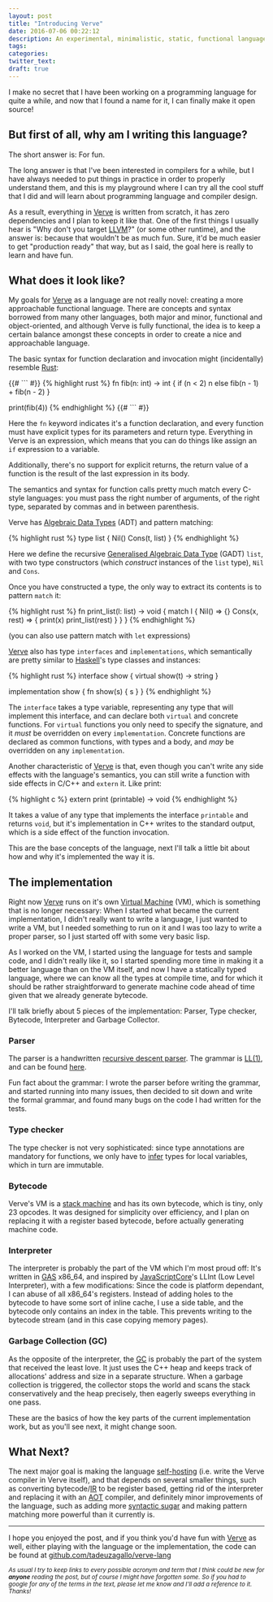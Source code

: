```yaml
---
layout: post
title: "Introducing Verve"
date: 2016-07-06 00:22:12
description: An experimental, minimalistic, static, functional language with zero dependencies.
tags:
categories:
twitter_text:
draft: true
---
```


I make no secret that I have been working on a programming language for quite a while, and now that I found a name for it, I can finally make it open source!

## But first of all, why am I writing this language?

The short answer is: For fun.

The long answer is that I've been interested in compilers for a while, but I have always needed to put things in practice in order to properly understand them, and this is my playground where I can try all the cool stuff that I did and will learn about programming language and compiler design.

As a result, everything in [Verve] is written from scratch, it has zero dependencies and I plan to keep it like that. One of the first things I usually hear is "Why don't you target [LLVM]?" (or some other runtime), and the answer is: because that wouldn't be as much fun. Sure, it'd be much easier to get "production ready" that way, but as I said, the goal here is really to learn and have fun.

## What does it look like?

My goals for [Verve] as a language are not really novel: creating a more approachable functional language. There are concepts and syntax borrowed from many other languages, both major and minor, functional and object-oriented, and although Verve is fully functional, the idea is to keep a certain balance amongst these concepts in order to create a nice and approachable language.

The basic syntax for function declaration and invocation might (incidentally) resemble [Rust]:

{{# ``` #}}
{% highlight rust %}
fn fib(n: int) -> int {
  if (n < 2) n
  else fib(n - 1) + fib(n - 2)
}

print(fib(4))
{% endhighlight %}
{{# ``` #}}

Here the `fn` keyword indicates it's a function declaration, and every function must have explicit types for its parameters and return type. Everything in Verve is an expression, which means that you can do things like assign an `if` expression to a variable.

Additionally, there's no support for explicit returns, the return value of a function is the result of the last expression in its body.

The semantics and syntax for function calls pretty much match every C-style languages: you must pass the right number of arguments, of the right type, separated by commas and in between parenthesis.

Verve has [Algebraic Data Types][ADT] (ADT) and pattern matching:

{% highlight rust %}
type list<t> {
  Nil()
  Cons(t, list<t>)
}
{% endhighlight %}

Here we define the recursive [Generalised Algebraic Data Type][GADT] (GADT) `list`, with two type constructors (which *construct* instances of the `list` type), `Nil` and `Cons`.

Once you have constructed a type, the only way to extract its contents is to pattern `match` it:

{% highlight rust %}
fn print_list(l: list<printable>) -> void {
  match l {
    Nil() => {}
    Cons(x, rest) => {
      print(x)
      print_list(rest)
    }
  }
}
{% endhighlight %}

(you can also use pattern match with `let` expressions)

[Verve] also has type `interfaces` and `implementations`, which semantically are pretty similar to [Haskell]'s type classes and instances:

{% highlight rust %}
interface show<t> {
  virtual show(t) -> string
}

implementation show<string> {
  fn show(s) { s }
}
{% endhighlight %}

The `interface` takes a type variable, representing any type that will implement this interface, and can declare both `virtual` and concrete functions. For `virtual` functions you only need to specify the signature, and it *must* be overridden  on every `implementation`.  Concrete functions are declared as common functions, with types and a body, and *may* be overridden on any `implementation`.

Another characteristic of [Verve] is that, even though you can't write any side effects with the language's semantics, you can still write a function with side effects in C/C++ and `extern` it. Like print:

{% highlight c %}
extern print (printable) -> void
{% endhighlight %}

It takes a value of any type that implements the interface `printable` and returns `void`, but it's implementation in C++ writes to the standard output, which is a side effect of the function invocation.

This are the base concepts of the language, next I'll talk a little bit about how and why it's implemented the way it is.

## The implementation

Right now [Verve] runs on it's own [Virtual Machine][VM] (VM), which is something that is no longer necessary: When I started what became the current implementation, I didn't really want to write a language, I just wanted to write a VM, but I needed something to run on it and I was too lazy to write a proper parser, so I just started off with some very basic lisp.

As I worked on the VM, I started using the language for tests and sample code, and I didn't really like it, so I started spending more time in making it a better language than on the VM itself, and now I have a statically typed language, where we can know all the types at compile time, and for which it should be rather straightforward to generate machine code ahead of time given that we already generate bytecode.

I'll talk briefly about 5 pieces of the implementation: Parser, Type checker, Bytecode, Interpreter and Garbage Collector.

### Parser

The parser is a handwritten [recursive descent parser][RDP]. The grammar is [LL(1)], and can be found [here][Grammar].

Fun fact about the grammar: I wrote the parser before writing the grammar, and started running into many issues, then decided to sit down and write the formal grammar, and found many bugs on the code I had written for the tests.

### Type checker

The type checker is not very sophisticated: since type annotations are mandatory for functions, we only have to [infer][Type Inference] types for local variables, which in turn are immutable.

### Bytecode

Verve's VM is a [stack machine] and has its own bytecode, which is tiny, only 23 opcodes. It was designed for simplicity over efficiency, and I plan on replacing it with a register based bytecode, before actually generating machine code.
 
### Interpreter

The interpreter is probably the part of the VM which I'm most proud off: It's written in [GAS] x86_64, and inspired by [JavaScriptCore][JSC]'s LLInt (Low Level Interpreter), with a few modifications:
Since the code is platform dependant, I can abuse of all x86_64's registers.
Instead of adding holes to the bytecode to have some sort of inline cache, I use a side table, and the bytecode only contains an index in the table. This prevents writing to the bytecode stream (and in this case copying memory pages).

### Garbage Collection (GC)

As the opposite of the interpreter, the [GC] is probably the part of the system that received the least love. It just uses the C++ heap and keeps track of allocations' address and size in a separate structure. When a garbage collection is triggered, the collector stops the world and scans the stack conservatively and the heap precisely, then eagerly sweeps everything in one pass.

These are the basics of how the key parts of the current implementation work, but as you'll see next, it might change soon.

## What Next?

The next major goal is making the language [self-hosting] (i.e. write the Verve compiler in Verve itself), and that depends on several smaller things, such as converting bytecode/[IR] to be register based, getting rid of the interpreter and replacing it with an [AOT] compiler, and definitely minor improvements of the language, such as adding more [syntactic sugar] and making pattern matching more powerful than it currently is.

---

I hope you enjoyed the post, and if you think you'd have fun with [Verve] as well, either playing with the language or the implementation, the code can be found at [github.com/tadeuzagallo/verve-lang][Verve]

<sub>*As usual I try to keep links to every possible acronym and term that I think could be new for **anyone** reading the post, but of course I might have forgotten some. So if you had to google for any of the terms in the text, please let me know and I'll add a reference to it. Thanks!*</sub>

[Verve]: https://github.com/tadeuzagallo/verve-lang
[Rust]: https://www.rust-lang.org
[Haskell]: https://www.haskell.org/tutorial/classes.html
[ADT]: https://en.wikipedia.org/wiki/Algebraic_data_type
[GADT]: https://en.wikipedia.org/wiki/Generalized_algebraic_data_type
[Grammar]: https://github.com/tadeuzagallo/verve-lang/blob/master/resources/grammar.ebnf
[JSC]: http://trac.webkit.org/wiki/JavaScriptCore
[GC]: https://en.wikipedia.org/wiki/Garbage_collection_(computer_science)
[VM]: https://en.wikipedia.org/wiki/Virtual_machine
[LL(1)]: https://en.wikipedia.org/wiki/LL_grammar
[RDP]: https://en.wikipedia.org/wiki/Recursive_descent_parser
[Type Inference]: https://en.wikipedia.org/wiki/Type_inference
[stack machine]: https://en.wikipedia.org/wiki/Stack_machine
[GAS]: https://en.wikipedia.org/wiki/GNU_Assembler
[self-hosting]: https://en.wikipedia.org/wiki/Self-hosting
[IR]: https://en.wikipedia.org/wiki/Intermediate_representation
[syntactic sugar]: https://en.wikipedia.org/wiki/Syntactic_sugar
[AOT]: https://en.wikipedia.org/wiki/Ahead-of-time_compilation
[LLVM]: http://llvm.org
